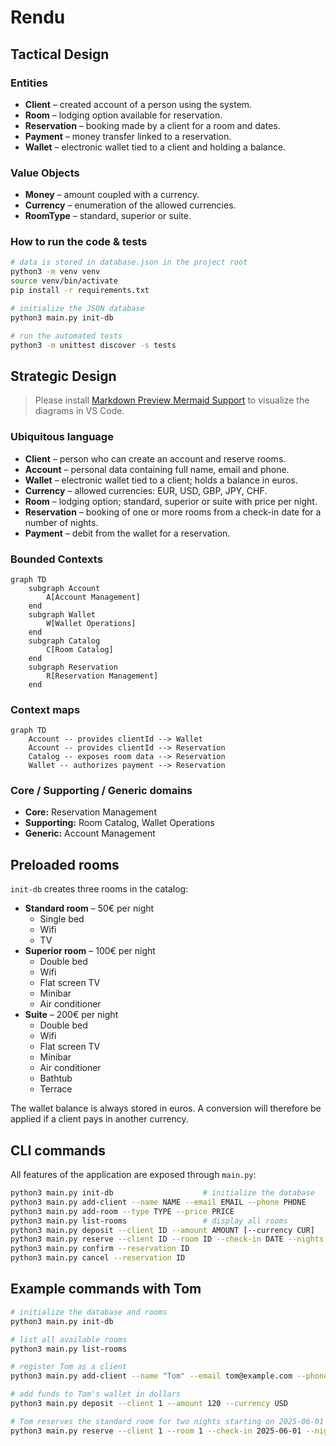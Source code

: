# Rendu

## Tactical Design

### Entities

* **Client** – created account of a person using the system.
* **Room** – lodging option available for reservation.
* **Reservation** – booking made by a client for a room and dates.
* **Payment** – money transfer linked to a reservation.
* **Wallet** – electronic wallet tied to a client and holding a balance.

### Value Objects

* **Money** – amount coupled with a currency.
* **Currency** – enumeration of the allowed currencies.
* **RoomType** – standard, superior or suite.

### How to run the code & tests

```bash
# data is stored in database.json in the project root
python3 -m venv venv
source venv/bin/activate
pip install -r requirements.txt

# initialize the JSON database
python3 main.py init-db

# run the automated tests
python3 -m unittest discover -s tests
```

## Strategic Design

> Please install [Markdown Preview Mermaid Support](https://marketplace.visualstudio.com/items?itemName=bierner.markdown-mermaid) to visualize the diagrams in VS Code.

### Ubiquitous language

* **Client** – person who can create an account and reserve rooms.
* **Account** – personal data containing full name, email and phone.
* **Wallet** – electronic wallet tied to a client; holds a balance in euros.
* **Currency** – allowed currencies: EUR, USD, GBP, JPY, CHF.
* **Room** – lodging option; standard, superior or suite with price per night.
* **Reservation** – booking of one or more rooms from a check-in date for a number of nights.
* **Payment** – debit from the wallet for a reservation.

### Bounded Contexts

```mermaid
graph TD
    subgraph Account
        A[Account Management]
    end
    subgraph Wallet
        W[Wallet Operations]
    end
    subgraph Catalog
        C[Room Catalog]
    end
    subgraph Reservation
        R[Reservation Management]
    end
```

### Context maps

```mermaid
graph TD
    Account -- provides clientId --> Wallet
    Account -- provides clientId --> Reservation
    Catalog -- exposes room data --> Reservation
    Wallet -- authorizes payment --> Reservation
```

### Core / Supporting / Generic domains

* **Core:** Reservation Management
* **Supporting:** Room Catalog, Wallet Operations
* **Generic:** Account Management

## Preloaded rooms

`init-db` creates three rooms in the catalog:

* **Standard room** – 50€ per night
  * Single bed
  * Wifi
  * TV
* **Superior room** – 100€ per night
  * Double bed
  * Wifi
  * Flat screen TV
  * Minibar
  * Air conditioner
* **Suite** – 200€ per night
  * Double bed
  * Wifi
  * Flat screen TV
  * Minibar
  * Air conditioner
  * Bathtub
  * Terrace

The wallet balance is always stored in euros. A conversion will therefore be applied if a client pays in another currency.

## CLI commands

All features of the application are exposed through `main.py`:

```bash
python3 main.py init-db                    # initialize the database
python3 main.py add-client --name NAME --email EMAIL --phone PHONE
python3 main.py add-room --type TYPE --price PRICE
python3 main.py list-rooms                 # display all rooms
python3 main.py deposit --client ID --amount AMOUNT [--currency CUR]
python3 main.py reserve --client ID --room ID --check-in DATE --nights N --total TOTAL
python3 main.py confirm --reservation ID
python3 main.py cancel --reservation ID
```

## Example commands with Tom

```bash
# initialize the database and rooms
python3 main.py init-db

# list all available rooms
python3 main.py list-rooms

# register Tom as a client
python3 main.py add-client --name "Tom" --email tom@example.com --phone 0600000000

# add funds to Tom's wallet in dollars
python3 main.py deposit --client 1 --amount 120 --currency USD

# Tom reserves the standard room for two nights starting on 2025-06-01
python3 main.py reserve --client 1 --room 1 --check-in 2025-06-01 --nights 2 --total 100
```
